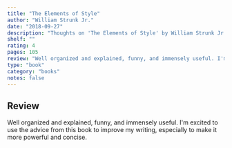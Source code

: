 ```yaml
---
title: "The Elements of Style"
author: "William Strunk Jr."
date: "2018-09-27"
description: "Thoughts on 'The Elements of Style' by William Strunk Jr.."
shelf: ""
rating: 4
pages: 105
review: "Well organized and explained, funny, and immensely useful. I'm excited to use the advice from this book to improve my writing, especially to make it more powerful and concise."
type: "book"
category: "books"
notes: false
---
```


## Review

Well organized and explained, funny, and immensely useful. I'm excited to use the advice from this book to improve my writing, especially to make it more powerful and concise.

